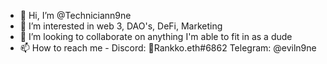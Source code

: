 - 👋 Hi, I’m @Techniciann9ne
- 👀 I’m interested in web 3, DAO's, DeFi, Marketing
- 💞️ I’m looking to collaborate on anything I'm able to fit in as a dude 
- 📫 How to reach me - Discord: 🐙Rankko.eth#6862 Telegram: @eviln9ne

<!---
Techniciann9ne/Techniciann9ne is a ✨ special ✨ repository because its `README.md` (this file) appears on your GitHub profile.
You can click the Preview link to take a look at your changes.
--->

